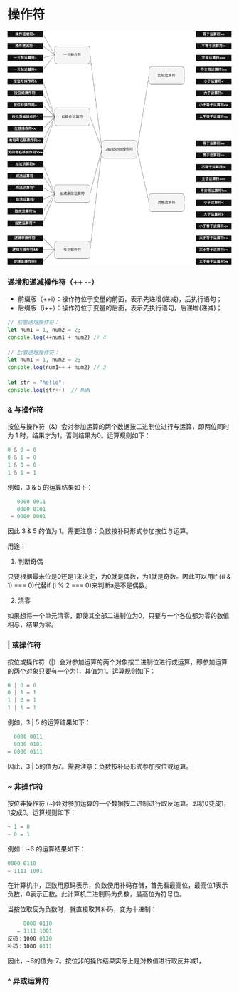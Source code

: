 # 操作符

![操作符](./img/操作符.png)

### 递增和递减操作符（++ --）

- 前缀版（++i）：操作符位于变量的前面，表示先递增(递减)，后执行语句；
- 后缀版（i++）：操作符位于变量的后面，表示先执行语句，后递增(递减)；

```js
// 前置递增操作符：
let num1 = 1, num2 = 2;
console.log(++num1 + num2) // 4

// 后置递增操作符：
let num1 = 1, num2 = 2;
console.log(num1++ + num2) // 3

let str = "hello";
console.log(str++)  // NaN
```

### & 与操作符

按位与操作符（&）会对参加运算的两个数据按二进制位进行与运算，即两位同时为 1 时，结果才为1，否则结果为0。运算规则如下：

```js
0 & 0 = 0
0 & 1 = 0
1 & 0 = 0
1 & 1 = 1
```

例如，3 & 5 的运算结果如下：

```js
   0000 0011
   0000 0101
 = 0000 0001
```

因此 3 & 5 的值为 1。需要注意：负数按补码形式参加按位与运算。

用途：

1. 判断奇偶

只要根据最未位是0还是1来决定，为0就是偶数，为1就是奇数。因此可以用if ((i & 1) === 0)代替if (i % 2 === 0)来判断a是不是偶数。

2. 清零

如果想将一个单元清零，即使其全部二进制位为0，只要与一个各位都为零的数值相与，结果为零。

### | 或操作符

按位或操作符（|）会对参加运算的两个对象按二进制位进行或运算，即参加运算的两个对象只要有一个为1，其值为1。运算规则如下：

```js
0 | 0 = 0
0 | 1 = 1
1 | 0 = 1
1 | 1 = 1
```

例如，3 | 5 的运算结果如下：
```js
  0000 0011
  0000 0101
= 0000 0111
```
因此，3 | 5的值为7。需要注意：负数按补码形式参加按位或运算。

### ~ 非操作符

按位非操作符 (~)会对参加运算的一个数据按二进制进行取反运算。即将0变成1，1变成0。运算规则如下：

```js
~ 1 = 0
~ 0 = 1
```

例如：~6 的运算结果如下：

```js
0000 0110
= 1111 1001
```

在计算机中，正数用原码表示，负数使用补码存储，首先看最高位，最高位1表示负数，0表示正数。此计算机二进制码为负数，最高位为符号位。

当按位取反为负数时，就直接取其补码，变为十进制：

```js
     0000 0110
   = 1111 1001
反码：1000 0110
补码：1000 0111
```

因此，~6的值为-7。按位非的操作结果实际上是对数值进行取反并减1，

### ^ 异或运算符
